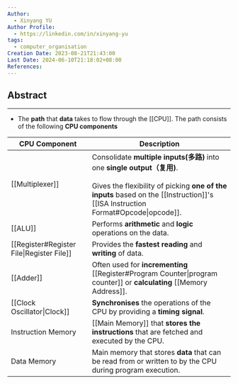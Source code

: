 ```yaml
---
Author:
  - Xinyang YU
Author Profile:
  - https://linkedin.com/in/xinyang-yu
tags:
  - computer_organisation
Creation Date: 2023-08-21T21:43:00
Last Date: 2024-06-10T21:18:02+08:00
References: 
---
```

## Abstract
---
- The **path** that **data** takes to flow through the [[CPU]]. The path consists of the following **CPU components**


| CPU Component                             | Description                                                                                                                                                                                                 |
| ----------------------------------------- | ----------------------------------------------------------------------------------------------------------------------------------------------------------------------------------------------------------- |
| [[Multiplexer]]                           | Consolidate **multiple inputs(多路)** into one **single output（复用)**.<br><br>Gives the flexibility of picking **one of the inputs** based on the [[Instruction]]'s [[ISA Instruction Format#Opcode\|opcode]]. |
| [[ALU]]                                   | Performs **arithmetic** and **logic** operations on the data.                                                                                                                                               |
| [[Register#Register File\|Register File]] | Provides the **fastest reading** and **writing** of data.                                                                                                                                                   |
| [[Adder]]                                 | Often used for **incrementing** [[Register#Program Counter\|program counter]] or **calculating** [[Memory Address]].                                                                                        |
| [[Clock Oscillator\|Clock]]               | **Synchronises** the operations of the CPU by providing a **timing signal**.                                                                                                                                |
| Instruction Memory                        | [[Main Memory]] that **stores the instructions** that are fetched and executed by the CPU.                                                                                                                  |
| Data Memory                               | Main memory that stores **data** that can be read from or written to by the CPU during program execution.                                                                                                   |
